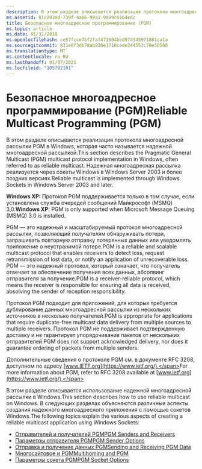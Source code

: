 ```yaml
---
description: В этом разделе описывается реализация протокола многоадресной рассылки PGM в Windows, которая часто называется надежной многоадресной рассылкой. Надежная многоадресная рассылка реализуется через сокеты Windows в Windows Server 2003 и более поздних версиях.
ms.assetid: 81c203ed-739f-4a06-99a1-9a99c6164edc
title: Безопасное многоадресное программирование (PGM)
ms.topic: article
ms.date: 05/31/2018
ms.openlocfilehash: ce57fcce7bf2faf471604bed97d345971801ca1a
ms.sourcegitcommit: 831e8f3db78ab820e1710cede244553c70e50500
ms.translationtype: MT
ms.contentlocale: ru-RU
ms.lasthandoff: 01/07/2021
ms.locfileid: "105702101"
---
```

# <a name="reliable-multicast-programming-pgm"></a><span data-ttu-id="10d2d-104">Безопасное многоадресное программирование (PGM)</span><span class="sxs-lookup"><span data-stu-id="10d2d-104">Reliable Multicast Programming (PGM)</span></span>

<span data-ttu-id="10d2d-105">В этом разделе описывается реализация протокола многоадресной рассылки PGM в Windows, которая часто называется надежной многоадресной рассылкой.</span><span class="sxs-lookup"><span data-stu-id="10d2d-105">This section describes the Pragmatic General Multicast (PGM) multicast protocol implementation in Windows, often referred to as reliable multicast.</span></span> <span data-ttu-id="10d2d-106">Надежная многоадресная рассылка реализуется через сокеты Windows в Windows Server 2003 и более поздних версиях.</span><span class="sxs-lookup"><span data-stu-id="10d2d-106">Reliable multicast is implemented through Windows Sockets in Windows Server 2003 and later.</span></span>

<span data-ttu-id="10d2d-107">**Windows XP:** Протокол PGM поддерживается только в том случае, если установлена служба очередей сообщений Майкрософт (MSMQ) 3,0.</span><span class="sxs-lookup"><span data-stu-id="10d2d-107">**Windows XP:** PGM is only supported when Microsoft Message Queuing (MSMQ) 3.0 is installed.</span></span>

<span data-ttu-id="10d2d-108">PGM — это надежный и масштабируемый протокол многоадресной рассылки, позволяющий получателям обнаруживать потери, запрашивать повторную отправку потерянных данных или уведомлять приложение о неустранимой потере.</span><span class="sxs-lookup"><span data-stu-id="10d2d-108">PGM is a reliable and scalable multicast protocol that enables receivers to detect loss, request retransmission of lost data, or notify an application of unrecoverable loss.</span></span> <span data-ttu-id="10d2d-109">PGM — это надежный протокол, который означает, что получатель отвечает за обеспечение получения всех данных, абсолвинг отправителя за получение.</span><span class="sxs-lookup"><span data-stu-id="10d2d-109">PGM is a receiver-reliable protocol, which means the receiver is responsible for ensuring all data is received, absolving the sender of reception responsibility.</span></span>

<span data-ttu-id="10d2d-110">Протокол PGM подходит для приложений, для которых требуется дублирование данных многоадресной рассылки из нескольких источников в несколько получателей.</span><span class="sxs-lookup"><span data-stu-id="10d2d-110">PGM is appropriate for applications that require duplicate-free multicast data delivery from multiple sources to multiple receivers.</span></span> <span data-ttu-id="10d2d-111">Протокол PGM не поддерживает подтвержденную доставку и не гарантирует упорядочивания пакетов от нескольких отправителей.</span><span class="sxs-lookup"><span data-stu-id="10d2d-111">PGM does not support acknowledged delivery, nor does it guarantee ordering of packets from multiple senders.</span></span>

<span data-ttu-id="10d2d-112">Дополнительные сведения о протоколе PGM см. в документе RFC 3208, доступном по адресу [www.IETF.org](https://www.ietf.org/).</span><span class="sxs-lookup"><span data-stu-id="10d2d-112">For more information about PGM, refer to RFC 3208 available at [www.ietf.org](https://www.ietf.org/).</span></span>

<span data-ttu-id="10d2d-113">В этом разделе описывается использование надежной многоадресной рассылки в Windows.</span><span class="sxs-lookup"><span data-stu-id="10d2d-113">This section describes how to use reliable multicast on Windows.</span></span> <span data-ttu-id="10d2d-114">В следующих разделах объясняются различные аспекты создания надежного многоадресного приложения с помощью сокетов Windows.</span><span class="sxs-lookup"><span data-stu-id="10d2d-114">The following topics explain the various aspects of creating a reliable multicast application using Windows Sockets:</span></span>

-   [<span data-ttu-id="10d2d-115">Отправителей и получателей PGM</span><span class="sxs-lookup"><span data-stu-id="10d2d-115">PGM Senders and Receivers</span></span>](pgm-senders-and-receivers.md)
-   [<span data-ttu-id="10d2d-116">Параметры отправителя PGM</span><span class="sxs-lookup"><span data-stu-id="10d2d-116">PGM Sender Options</span></span>](pgm-sender-options.md)
-   [<span data-ttu-id="10d2d-117">Отправка и получение данных PGM</span><span class="sxs-lookup"><span data-stu-id="10d2d-117">Sending and Receiving PGM Data</span></span>](sending-and-receiving-pgm-data.md)
-   [<span data-ttu-id="10d2d-118">Многосайтовое и PGM</span><span class="sxs-lookup"><span data-stu-id="10d2d-118">Multihoming and PGM</span></span>](multihoming-and-pgm.md)
-   [<span data-ttu-id="10d2d-119">Параметры сокета PGM</span><span class="sxs-lookup"><span data-stu-id="10d2d-119">PGM Socket Options</span></span>](pgm-socket-options.md)

 

 



